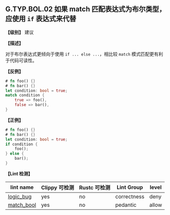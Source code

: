 ## G.TYP.BOL.02 如果 match 匹配表达式为布尔类型，应使用 `if` 表达式来代替

**【级别】** 建议

**【描述】**

对于布尔表达式更倾向于使用 `if ... else ...`，相比较 `match` 模式匹配更有利于代码可读性。

**【反例】**

```rust
# fn foo() {}
# fn bar() {}
let condition: bool = true;
match condition {
    true => foo(),
    false => bar(),
}
```

**【正例】**

```rust
# fn foo() {}
# fn bar() {}
let condition: bool = true;
if condition {
    foo();
} else {
    bar();
}
```

**【Lint 检测】**

| lint name | Clippy 可检测 | Rustc 可检测 | Lint Group | level |
| ------ | ---- | --------- | ------ | ------ | 
| [logic_bug ](https://rust-lang.github.io/rust-clippy/master/#logic_bug ) | yes | no | correctness | deny |
| [match_bool](https://rust-lang.github.io/rust-clippy/master/#match_bool) | yes | no | pedantic | allow |


